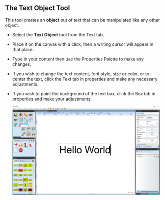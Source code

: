 ## The Text Object Tool

This tool creates an **object** out of text that can be manipulated like any other object.

 - Select the **Text Object** tool from the Text tab.
 - Place it on the canvas with a click, then a writing cursor will appear in that place. 
 - Type in your content then use the Properties Palette to make any changes.
 - If you wish to change the text content, font style, size or color, or to center the text, click the Text tab in properties and make any necessary adjustments.
 - If you wish to paint the background of the text box, click the Box tab in properties and make your adjustments.

    ![Text_Object_and_Properties](./assets/Text_Object_and_Properties.png)

